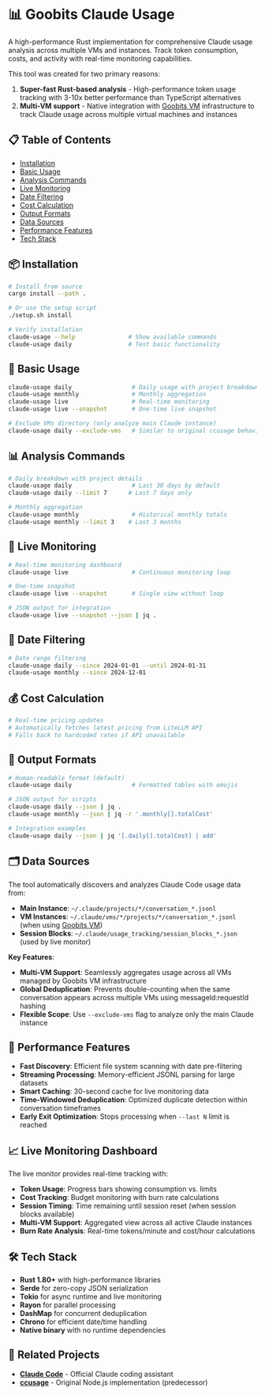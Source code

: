 # 📊 Goobits Claude Usage

A high-performance Rust implementation for comprehensive Claude usage analysis across multiple VMs and instances. Track token consumption, costs, and activity with real-time monitoring capabilities. 

This tool was created for two primary reasons:
1. **Super-fast Rust-based analysis** - High-performance token usage tracking with 3-10x better performance than TypeScript alternatives
2. **Multi-VM support** - Native integration with [Goobits VM](https://github.com/goobits/vm) infrastructure to track Claude usage across multiple virtual machines and instances

## 📋 Table of Contents

- [Installation](#-installation)
- [Basic Usage](#-basic-usage)
- [Analysis Commands](#-analysis-commands)
- [Live Monitoring](#-live-monitoring)
- [Date Filtering](#-date-filtering)
- [Cost Calculation](#-cost-calculation)
- [Output Formats](#-output-formats)
- [Data Sources](#-data-sources)
- [Performance Features](#-performance-features)
- [Tech Stack](#️-tech-stack)

## 📦 Installation

```bash
# Install from source
cargo install --path .

# Or use the setup script
./setup.sh install

# Verify installation
claude-usage --help               # Show available commands
claude-usage daily                # Test basic functionality
```

## 🎯 Basic Usage

```bash
claude-usage daily                 # Daily usage with project breakdown (includes VMs)
claude-usage monthly               # Monthly aggregation
claude-usage live                  # Real-time monitoring
claude-usage live --snapshot       # One-time live snapshot

# Exclude VMs directory (only analyze main Claude instance)
claude-usage daily --exclude-vms   # Similar to original ccusage behavior
```

## 📊 Analysis Commands

```bash
# Daily breakdown with project details
claude-usage daily                 # Last 30 days by default
claude-usage daily --limit 7      # Last 7 days only

# Monthly aggregation
claude-usage monthly               # Historical monthly totals
claude-usage monthly --limit 3    # Last 3 months
```

## 🔴 Live Monitoring

```bash
# Real-time monitoring dashboard
claude-usage live                  # Continuous monitoring loop

# One-time snapshot
claude-usage live --snapshot       # Single view without loop

# JSON output for integration
claude-usage live --snapshot --json | jq .
```

## 📅 Date Filtering

```bash
# Date range filtering
claude-usage daily --since 2024-01-01 --until 2024-01-31
claude-usage monthly --since 2024-12-01
```

## 💰 Cost Calculation

```bash
# Real-time pricing updates
# Automatically fetches latest pricing from LiteLLM API
# Falls back to hardcoded rates if API unavailable
```

## 📄 Output Formats

```bash
# Human-readable format (default)
claude-usage daily                 # Formatted tables with emojis

# JSON output for scripts
claude-usage daily --json | jq .
claude-usage monthly --json | jq -r '.monthly[].totalCost'

# Integration examples
claude-usage daily --json | jq '[.daily[].totalCost] | add'
```

## 🗂️ Data Sources

The tool automatically discovers and analyzes Claude Code usage data from:

- **Main Instance**: `~/.claude/projects/*/conversation_*.jsonl`
- **VM Instances**: `~/.claude/vms/*/projects/*/conversation_*.jsonl` (when using [Goobits VM](https://github.com/goobits/vm))
- **Session Blocks**: `~/.claude/usage_tracking/session_blocks_*.json` (used by live monitor)

**Key Features**:
- **Multi-VM Support**: Seamlessly aggregates usage across all VMs managed by Goobits VM infrastructure
- **Global Deduplication**: Prevents double-counting when the same conversation appears across multiple VMs using messageId:requestId hashing
- **Flexible Scope**: Use `--exclude-vms` flag to analyze only the main Claude instance

## 🚀 Performance Features

- **Fast Discovery**: Efficient file system scanning with date pre-filtering
- **Streaming Processing**: Memory-efficient JSONL parsing for large datasets
- **Smart Caching**: 30-second cache for live monitoring data
- **Time-Windowed Deduplication**: Optimized duplicate detection within conversation timeframes
- **Early Exit Optimization**: Stops processing when `--last N` limit is reached

## 📈 Live Monitoring Dashboard

The live monitor provides real-time tracking with:

- **Token Usage**: Progress bars showing consumption vs. limits
- **Cost Tracking**: Budget monitoring with burn rate calculations
- **Session Timing**: Time remaining until session reset (when session blocks available)
- **Multi-VM Support**: Aggregated view across all active Claude instances
- **Burn Rate Analysis**: Real-time tokens/minute and cost/hour calculations

## 🛠️ Tech Stack

- **Rust 1.80+** with high-performance libraries
- **Serde** for zero-copy JSON serialization
- **Tokio** for async runtime and live monitoring
- **Rayon** for parallel processing
- **DashMap** for concurrent deduplication
- **Chrono** for efficient date/time handling
- **Native binary** with no runtime dependencies

## 🔗 Related Projects

- **[Claude Code](https://claude.ai/code)** - Official Claude coding assistant
- **[ccusage](https://github.com/ryoppippi/ccusage)** - Original Node.js implementation (predecessor)